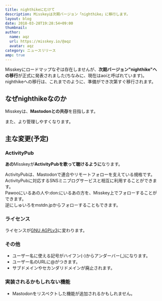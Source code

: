 ```yaml
---
title: nighthikeにむけて
description: Misskeyは次期バージョン「nighthike」に移行します。
layout: blog
date: 2018-03-28T19:28:54+09:00
thumbnail: 
author:
  name: aqz
  url: https://misskey.io/@aqz
  avatar: aqz
category: ニュースリリース
amp: true
---
```


Misskeyにロードマップなぞは存在しませんが、**次期バージョン"nighthike"への移行**が正式に発表されました(ちなみに、現在はaoiと呼ばれています)。  
nighthikeへの移行は、これまでのように、準備ができ次第すぐ移行されます。

## なぜnighthikeなのか
Misskeyは、**Mastodonとの共存**を目指します。

また、より管理しやすくなります。

## 主な変更(予定)
### ActivityPub

**あの**Misskeyが**ActivityPubを歌って聴けるように**なります。

ActivityPubは、Mastodonで連合やリモートフォローを支えている規格です。  
ActivityPubに対応するSNSミニブログサービスと相互に利用することができます。  
Pawooにいるあの人や:don:にいるあの方を、Misskey上でフォローすることができます。  
逆にしゅいろをmstdn.jpからフォローすることもできます。

### ライセンス
ライセンスが[GNU AGPLv3](https://github.com/syuilo/misskey/blob/master/LICENSE)に変わります。

### その他
- ユーザー名に使える記号がハイフン(-)からアンダーバー(_)になります。
- ユーザー名のURLに@がつきます。
- サブドメインやセカンダリドメインが廃止されます。

### 実装されるかもしれない機能
- Mastodonをリスペクトした機能が追加されるかもしれません。
